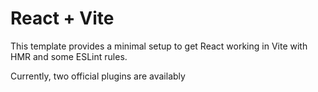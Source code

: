 # React + Vite

This template provides a minimal setup to get React working in Vite with HMR and some ESLint rules.

Currently, two official plugins are availably 
